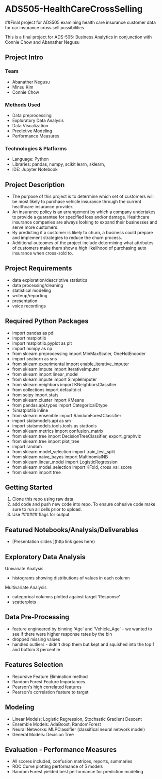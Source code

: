 # ADS505-HealthCareCrossSelling
##Final project for ADS505 examining health care insurance customer data for car insurance cross sell possibilities

This is a final project for ADS-505: Business Analytics in conjunction with Connie Chow and Abanather Negusu

## Project Intro 

### Team 
* Abanather Negusu
* Minsu Kim
* Connie Chow


### Methods Used
* Data preprocessing
* Exploratory Data Analysis
* Data Visualization
* Predictive Modeling
* Performance Measures


### Technologies & Platforms
* Language: Python
* Libraries: pandas, numpy, scikit learn, sklearn,
* IDE: Jupyter Notebook


## Project Description
- The purpose of this project is to determine which set of customers will be most likely to purchase vehicle insurance through the current healthcare 
insurance provider.  
- An insurance policy is an arrangement by which a company undertakes to provide a guarantee for specified loss and/or damage. Healthcare insurance companies are always looking to expand their businesses and serve more customers.  
- By predicting if a customer is likely to churn, a business could prepare and implement strategies to reduce the churn process. 
- Additional outcomes of the project include determining what attributes of customers make them show a high likelihood of purchasing auto insurance when cross-sold to.


## Project Requirements
- data exploration/descriptive statistics
- data processing/cleaning
- statistical modeling
- writeup/reporting
- presentation
- voice recordings

## Required Python Packages
* import pandas as pd
* import matplotlib
* import matplotlib.pyplot as plt
* import numpy as np
* from sklearn.preprocessing import MinMaxScaler, OneHotEncoder
* import seaborn as sns
* from sklearn.experimental import enable_iterative_imputer
* from sklearn.impute import IterativeImputer
* from sklearn import linear_model
* from sklearn.impute import SimpleImputer
* from sklearn.neighbors import KNeighborsClassifier
* from collections import defaultdict
* from scipy import stats
* from sklearn.cluster import KMeans
* from pandas.api.types import CategoricalDtype
* %matplotlib inline
* from sklearn.ensemble import RandomForestClassifier
* import statsmodels.api as sm
* import statsmodels.tools.tools as stattools
* from sklearn.metrics import confusion_matrix
* from sklearn.tree import DecisionTreeClassifier, export_graphviz
* from sklearn.tree import plot_tree
* import random
* from sklearn.model_selection import train_test_split
* from sklearn.naive_bayes import MultinomialNB
* from sklearn.linear_model import LogisticRegression
* from sklearn.model_selection import KFold, cross_val_score
* from sklearn import tree

## Getting Started

1. Clone this repo using raw data.
2. add code and push new code into repo. To ensure cohesive code make sure to run all cells prior to upload. 
3. Use ###### flags for output

## Featured Notebooks/Analysis/Deliverables
* [Presentation slides ](http link goes here)


## Exploratory Data Analysis
Univariate Analysis
- histograms showing distributions of values in each column

Multivariate Analysis
- categorical columns plotted against target 'Response'
- scatterplots

## Data Pre-Processing
- feature engineered by binning 'Age' and 'Vehicle_Age' - we wanted to see if there were higher response rates by the bin
- dropped missing values
- handled outliers - didn't drop them but kept and squished into the top 1 and bottom 3 percentile

## Features Selection
- Recursive Feature Elimination method
- Random Forest Feature Importances
- Pearson's high correlated features
- Pearson's correlation feature to target

## Modeling
- Linear Models: Logistic Regression, Stochastic Gradient Descent
- Ensemble Models: AdaBoost, RandomForest
- Neural Networks: MLPClassifier (classifical neural network model)
- General Models: Decision Tree

## Evaluation - Performance Measures
- All scores included, confusion matrices, reports, summaries
- ROC Curve plotting performance of 5 models
- Random Forest yielded best performance for prediction modeling
